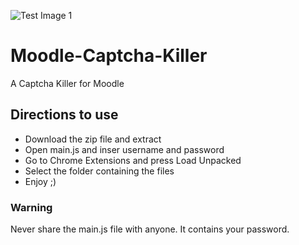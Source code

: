 ![Test Image 1]("https://github.com/levio-sa/Moodle-Captcha-Killer/blob/main/captcha%20killler%20circle.png?raw=true")

# Moodle-Captcha-Killer
A Captcha Killer for Moodle

## Directions to use
- Download the zip file and extract
- Open main.js and inser username and password
- Go to Chrome Extensions and press Load Unpacked
- Select the folder containing the files
- Enjoy ;)

### Warning
Never share the main.js file with anyone. It contains your password.
